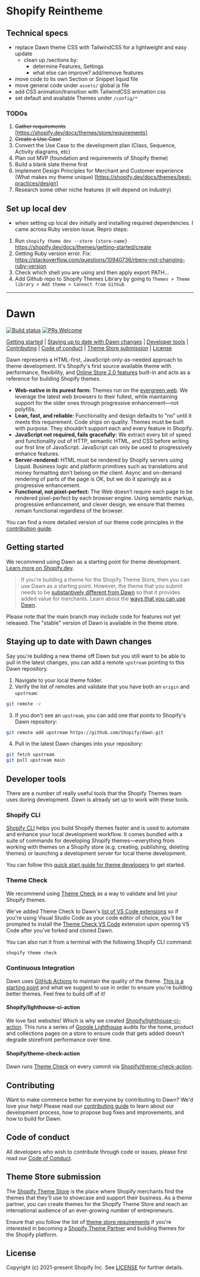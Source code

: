 # Shopify Reintheme

## Technical specs
- replace Dawn theme CSS with TailwindCSS for a lightweight and easy update
  - clean up /sections by:
    - determine Features, Settings
    - what else can improve? add/remove features
- move code to its own Section or Snippet liquid file
- move general code under `assets/` global js file
- add CSS animation/transition with TailwindCSS animation css
- set default and available Themes under `/config/*`

### TODOs
1. ~~Gather requirements~~ [https://shopify.dev/docs/themes/store/requirements]
2. ~~Create a Use Case~~
3. Convert the Use Case to the development plan (Class, Sequence, Activity diagrams, etc)
4. Plan out MVP (foundation and requirements of Shopify theme)
5. Build a blank slate theme first
6. Implement Design Principles for Merchant and Customer experience (What makes my theme unique) [https://shopify.dev/docs/themes/best-practices/design]
7. Research some other niche features (it will depend on industry)

## Set up local dev
- when setting up local dev initially and installing required dependencies. I came across Ruby version issue.
Repro steps:
1. Run `shopify theme dev --store {store-name}` https://shopify.dev/docs/themes/getting-started/create
2. Getting Ruby version error. Fix: https://stackoverflow.com/questions/10940736/rbenv-not-changing-ruby-version
3. Check which shell you are using and then apply export PATH...
4. Add Github repo to Shopify Themes Library by going to `Themes > Theme library > Add theme > Connect from Github`

--------------------------------

# Dawn

[![Build status](https://github.com/shopify/dawn/actions/workflows/ci.yml/badge.svg?branch=main)](https://github.com/Shopify/dawn/actions/workflows/ci.yml?query=branch%3Amain)
[![PRs Welcome](https://img.shields.io/badge/PRs-welcome-brightgreen.svg?color=informational)](/.github/CONTRIBUTING.md)

[Getting started](#getting-started) |
[Staying up to date with Dawn changes](#staying-up-to-date-with-dawn-changes) |
[Developer tools](#developer-tools) |
[Contributing](#contributing) |
[Code of conduct](#code-of-conduct) |
[Theme Store submission](#theme-store-submission) |
[License](#license)

Dawn represents a HTML-first, JavaScript-only-as-needed approach to theme development. It's Shopify's first source available theme with performance, flexibility, and [Online Store 2.0 features](https://www.shopify.com/partners/blog/shopify-online-store) built-in and acts as a reference for building Shopify themes.

* **Web-native in its purest form:** Themes run on the [evergreen web](https://www.w3.org/2001/tag/doc/evergreen-web/). We leverage the latest web browsers to their fullest, while maintaining support for the older ones through progressive enhancement—not polyfills.
* **Lean, fast, and reliable:** Functionality and design defaults to “no” until it meets this requirement. Code ships on quality. Themes must be built with purpose. They shouldn’t support each and every feature in Shopify.
* **JavaScript not required, fails gracefully:** We extract every bit of speed and functionality out of HTTP, semantic HTML, and CSS before writing our first line of JavaScript. JavaScript can only be used to progressively enhance features.
* **Server-rendered:** HTML must be rendered by Shopify servers using Liquid. Business logic and platform primitives such as translations and money formatting don’t belong on the client. Async and on-demand rendering of parts of the page is OK, but we do it sparingly as a progressive enhancement.
* **Functional, not pixel-perfect:** The Web doesn’t require each page to be rendered pixel-perfect by each browser engine. Using semantic markup, progressive enhancement, and clever design, we ensure that themes remain functional regardless of the browser.

You can find a more detailed version of our theme code principles in the [contribution guide](https://github.com/Shopify/dawn/blob/main/.github/CONTRIBUTING.md#theme-code-principles).

## Getting started
We recommend using Dawn as a starting point for theme development. [Learn more on Shopify.dev](https://shopify.dev/themes/getting-started/create). 

> If you're building a theme for the Shopify Theme Store, then you can use Dawn as a starting point. However, the theme that you submit needs to be [substantively different from Dawn](https://shopify.dev/themes/store/requirements#uniqueness) so that it provides added value for merchants. Learn about the [ways that you can use Dawn](https://shopify.dev/themes/tools/dawn#ways-to-use-dawn).

Please note that the main branch may include code for features not yet released. The "stable" version of Dawn is available in the theme store.

## Staying up to date with Dawn changes

Say you're building a new theme off Dawn but you still want to be able to pull in the latest changes, you can add a remote `upstream` pointing to this Dawn repository.

1. Navigate to your local theme folder.
2. Verify the list of remotes and validate that you have both an `origin` and `upstream`:
```sh
git remote -v
```
3. If you don't see an `upstream`, you can add one that points to Shopify's Dawn repository:
```sh
git remote add upstream https://github.com/Shopify/dawn.git
```
4. Pull in the latest Dawn changes into your repository:
```sh
git fetch upstream
git pull upstream main
```

## Developer tools

There are a number of really useful tools that the Shopify Themes team uses during development. Dawn is already set up to work with these tools.

### Shopify CLI

[Shopify CLI](https://github.com/Shopify/shopify-cli) helps you build Shopify themes faster and is used to automate and enhance your local development workflow. It comes bundled with a suite of commands for developing Shopify themes—everything from working with themes on a Shopify store (e.g. creating, publishing, deleting themes) or launching a development server for local theme development.

You can follow this [quick start guide for theme developers](https://github.com/Shopify/shopify-cli#quick-start-guide-for-theme-developers) to get started.

### Theme Check

We recommend using [Theme Check](https://github.com/shopify/theme-check) as a way to validate and lint your Shopify themes.

We've added Theme Check to Dawn's [list of VS Code extensions](/.vscode/extensions.json) so if you're using Visual Studio Code as your code editor of choice, you'll be prompted to install the [Theme Check VS Code](https://marketplace.visualstudio.com/items?itemName=Shopify.theme-check-vscode) extension upon opening VS Code after you've forked and cloned Dawn.

You can also run it from a terminal with the following Shopify CLI command:

```bash
shopify theme check
```

### Continuous Integration

Dawn uses [GitHub Actions](https://github.com/features/actions) to maintain the quality of the theme. [This is a starting point](https://github.com/Shopify/dawn/blob/main/.github/workflows/ci.yml) and what we suggest to use in order to ensure you're building better themes. Feel free to build off of it!

#### Shopify/lighthouse-ci-action

We love fast websites! Which is why we created [Shopify/lighthouse-ci-action](https://github.com/Shopify/lighthouse-ci-action). This runs a series of [Google Lighthouse](https://developers.google.com/web/tools/lighthouse) audits for the home, product and collections pages on a store to ensure code that gets added doesn't degrade storefront performance over time.

#### Shopify/theme-check-action

Dawn runs [Theme Check](#Theme-Check) on every commit via [Shopify/theme-check-action](https://github.com/Shopify/theme-check-action).

## Contributing

Want to make commerce better for everyone by contributing to Dawn? We'd love your help! Please read our [contributing guide](https://github.com/Shopify/dawn/blob/main/.github/CONTRIBUTING.md) to learn about our development process, how to propose bug fixes and improvements, and how to build for Dawn.

## Code of conduct

All developers who wish to contribute through code or issues, please first read our [Code of Conduct](https://github.com/Shopify/dawn/blob/main/.github/CODE_OF_CONDUCT.md).

## Theme Store submission

The [Shopify Theme Store](https://themes.shopify.com/) is the place where Shopify merchants find the themes that they'll use to showcase and support their business. As a theme partner, you can create themes for the Shopify Theme Store and reach an international audience of an ever-growing number of entrepreneurs.

Ensure that you follow the list of [theme store requirements](https://shopify.dev/themes/store/requirements) if you're interested in becoming a [Shopify Theme Partner](https://themes.shopify.com/services/themes/guidelines) and building themes for the Shopify platform.

## License

Copyright (c) 2021-present Shopify Inc. See [LICENSE](/LICENSE.md) for further details.
